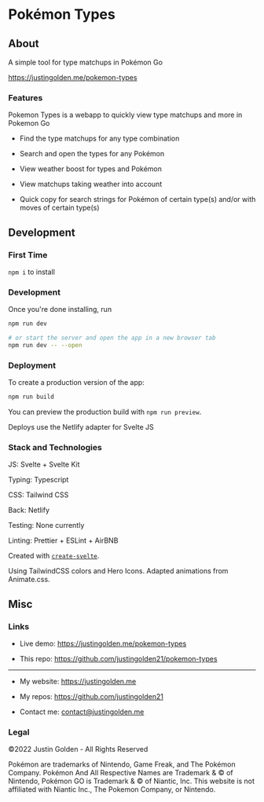 # Pokémon Types

## About

A simple tool for type matchups in Pokémon Go

https://justingolden.me/pokemon-types

### Features

Pokemon Types is a webapp to quickly view type matchups and more in Pokemon Go

- Find the type matchups for any type combination

- Search and open the types for any Pokémon

- View weather boost for types and Pokémon

- View matchups taking weather into account

- Quick copy for search strings for Pokémon of certain type(s) and/or with moves of certain type(s)

## Development

### First Time

`npm i` to install

### Development

Once you're done installing, run

```bash
npm run dev

# or start the server and open the app in a new browser tab
npm run dev -- --open
```

### Deployment

To create a production version of the app:

```bash
npm run build
```

You can preview the production build with `npm run preview`.

Deploys use the Netlify adapter for Svelte JS

### Stack and Technologies

JS: Svelte + Svelte Kit

Typing: Typescript

CSS: Tailwind CSS

Back: Netlify

Testing: None currently

Linting: Prettier + ESLint + AirBNB

Created with [`create-svelte`](https://github.com/sveltejs/kit/tree/master/packages/create-svelte).

Using TailwindCSS colors and Hero Icons. Adapted animations from Animate.css.

## Misc

### Links

- Live demo: https://justingolden.me/pokemon-types

- This repo: https://github.com/justingolden21/pokemon-types

---

- My website: https://justingolden.me

- My repos: https://github.com/justingolden21

- Contact me: contact@justingolden.me

### Legal

©2022 Justin Golden - All Rights Reserved

Pokémon are trademarks of Nintendo, Game Freak, and The Pokémon Company. Pokémon And All Respective Names are Trademark & © of Nintendo, Pokémon GO is Trademark & © of Niantic, Inc. This website is not affiliated with Niantic Inc., The Pokemon Company, or Nintendo.
